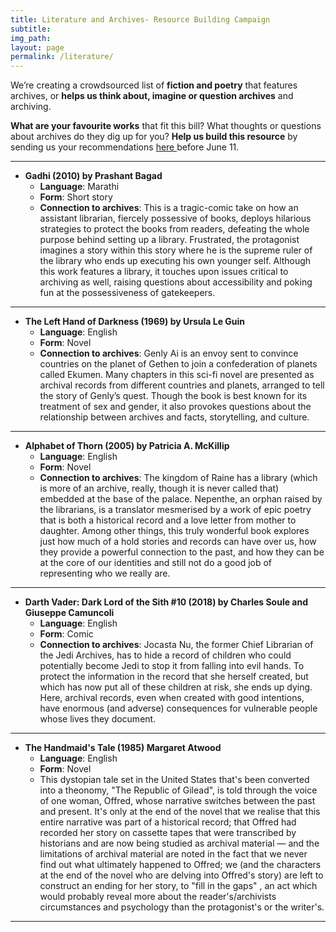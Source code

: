 ```yaml
---
title: Literature and Archives- Resource Building Campaign
subtitle: 
img_path: 
layout: page
permalink: /literature/
---
```


We’re creating a crowdsourced list of **fiction and poetry** that features archives, or **helps us think about, imagine or question archives** and archiving. 

**What are your favourite works** that fit this bill? What thoughts or questions about archives do they dig up for you? **Help us build this resource** by sending us your recommendations [here ](https://docs.google.com/forms/d/e/1FAIpQLSesoH9eJCTiwFNWMpQk2S_cGmNt1uqOGqfTX6QG3DE6LBBDBA/viewform)before June 11.

---

* **Gadhi (2010) by Prashant Bagad**
  * **Language**: Marathi
  * **Form**: Short story
  * **Connection to archives**: This is a tragic-comic  take on how an assistant librarian, fiercely possessive of books, deploys hilarious strategies to protect the books from readers, defeating the whole purpose behind setting up a library. Frustrated, the protagonist imagines a story within this story where he is the supreme ruler of the library who ends up executing his own younger self. Although this work features a library, it touches upon issues critical to archiving as well, raising questions about accessibility and poking fun at the possessiveness of gatekeepers.

---

* **The Left Hand of Darkness (1969) by Ursula Le Guin**
  * **Language**: English
  * **Form**: Novel
  * **Connection to archives**: Genly Ai is an envoy sent to convince countries on the planet of Gethen to join a confederation of planets called Ekumen. Many chapters in this sci-fi novel are presented as archival records from different countries and planets, arranged to tell the story of Genly’s quest. Though the book is best known for its treatment of sex and gender, it also provokes questions about the relationship between archives and facts, storytelling, and culture.

---

* **Alphabet of Thorn (2005) by Patricia A. McKillip**
  * **Language**: English
  * **Form**: Novel
  * **Connection to archives**: The kingdom of Raine has a library (which is more of an archive, really, though it is never called that) embedded at the base of the palace. Nepenthe, an orphan raised by the librarians, is a translator mesmerised by a work of epic poetry that is both a historical record and a love letter from mother to daughter. Among other things, this truly wonderful book explores just how much of a hold stories and records can have over us, how they provide a powerful connection to the past, and how they can be at the core of our identities and still not do a good job of representing who we really are.
 
---

* **Darth Vader: Dark Lord of the Sith #10 (2018) by Charles Soule and Giuseppe Camuncoli**
  * **Language**: English
  * **Form**: Comic
  * **Connection to archives**: Jocasta Nu, the former Chief Librarian of the Jedi Archives, has to hide a record of children who could potentially become Jedi to stop it from falling into evil hands. To protect the information in the record that she herself created, but which has now put all of these children at risk, she ends up dying. Here, archival records, even when created with good intentions, have enormous (and adverse) consequences for vulnerable people whose lives they document. 

---

* **The Handmaid's Tale (1985)  Margaret Atwood**
  * **Language**: English
  * **Form**: Novel
  * This dystopian tale set in the United States that's been converted into a theonomy, "The Republic of Gilead", is told through the voice of one woman, Offred, whose narrative switches between the past and present. It's only at the end of the novel that we realise that this entire narrative was part of a historical record; that Offred had recorded her story on cassette tapes that were transcribed by historians and are now being studied as archival material — and the limitations of archival material are noted in the fact that we never find out what ultimately happened to Offred; we (and the characters at the end of the novel who are delving into Offred's story)  are left to construct an ending for her story, to "fill in the gaps" , an act which would probably reveal more about the reader's/archivists circumstances and psychology than the protagonist's or the writer's. 

---
